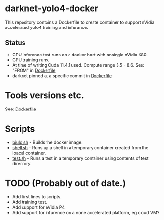 # darknet-yolo4-docker

This repository contains a Dockerfile to create container to support nVidia accelerated yolo4 training and inferance.

## Status

* GPU inference test runs on a docker host with ansingle nVidia K80.
* GPU training runs.
* At time of writing Cuda 11.4.1 used. Compute range 3.5 - 8.6. See: "FROM" in [Dockerfile](docker/Dockerfile)
* darknet pinned at a specific commit in [Dockerfile](docker/Dockerfile)

# Tools versions etc.

See: [Dockerfile](docker/Dockerfile)

# Scripts

* [biuld.sh](build.sh) - Builds the docker image.
* [shell.sh](shell.sh) - Runs up a shell in a temporary container created from the loacal container.
* [test.sh](test.sh) - Runs a test in a temporary container using contents of test directory.

# TODO (Probably out of date.)

* Add first lines to scripts.
* Add training test.
* Add support for nVidia P4
* Add support for infurence on a none accelerated platform, eg cloud VM?

